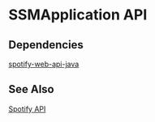 # SSMApplication API

## Dependencies

[spotify-web-api-java](https://github.com/spotify-web-api-java/spotify-web-api-java)

## See Also

[Spotify API](https://developer.spotify.com/)
